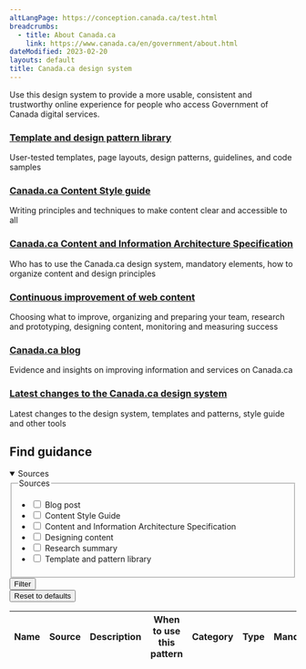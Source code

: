 ```yaml
---
altLangPage: https://conception.canada.ca/test.html
breadcrumbs:
  - title: About Canada.ca
    link: https://www.canada.ca/en/government/about.html
dateModified: 2023-02-20
layouts: default
title: Canada.ca design system
---
```

Use this design system to provide a more usable, consistent and trustworthy online experience for people who access Government of Canada digital services.

<div class="row">
    <section class="wb-eqht gc-drmt">
        <div class="col-md-4">
            <h3 class="h5"><a href="https://www.canada.ca/en/government/about/design-system/pattern-library.html">Template and design pattern library</a></h3>
            <p>User-tested templates, page layouts, design patterns, guidelines, and code samples</p>
        </div>
        <div class="col-md-4">
            <h3 class="h5"><a href="https://www.canada.ca/en/treasury-board-secretariat/services/government-communications/canada-content-style-guide.html">Canada.ca Content Style guide</a></h3>
            <p>Writing principles and techniques to make content clear and accessible to all</p>
        </div>
        <div class="col-md-4">
            <h3 class="h5"><a href="https://www.canada.ca/en/treasury-board-secretariat/services/government-communications/canada-content-information-architecture-specification.html">Canada.ca Content and Information Architecture Specification</a></h3>
            <p>Who has to use the Canada.ca design system, mandatory elements, how to organize content and design principles</p>
        </div>
        <div class="col-md-4">
            <h3 class="h5"><a href="./continuous-improvement.html">Continuous improvement of web content </a></h3>
            <p>Choosing what to improve, organizing and preparing your team, research and prototyping, designing content, monitoring and measuring success</p>
        </div>
        <div class="col-md-4">
            <h3 class="h5"><a href="https://blog.canada.ca/">Canada.ca blog</a></h3>
            <p>Evidence and insights on improving information and services on Canada.ca</p>
        </div>
        <div class="col-md-4">
            <h3 class="h5"><a href="https://www.canada.ca/en/government/about/design-system/latest-changes.html">Latest changes to the Canada.ca design system</a></h3>
            <p>Latest changes to the design system, templates and patterns, style guide and other tools</p>
        </div>
    </section>
</div>
<section>
    <h2>Find guidance</h2>
    <div class="row mrgn-tp-md">
        <div class="col-md-3 small">
            <details open>
                <summary class="bg-primary text-center">Sources</summary>
                <form class="wb-tables-filter mrgn-lft-md mrgn-rght-md" data-bind-to="design">
                    <div class="row">
                        <div class="form-group">
                            <fieldset>
                                <legend class="wb-inv"><span class="field-name">Sources</span></legend>
                                <ul class="list-unstyled">
                                    <li class="checkbox">
                                        <label for="dt_source1">
                                            <input type="checkbox" id="dt_source1" name="dt_source" data-column="1" value="Blog post">
                                            Blog post</label>
                                    </li>
                                    <li class="checkbox">
                                        <label for="dt_source2">
                                            <input type="checkbox" id="dt_source2" name="dt_source" data-column="1" value="Content Style Guide">
                                            Content Style Guide</label>
                                    </li>
                                    <li class="checkbox">
                                        <label for="dt_source3">
                                            <input type="checkbox" id="dt_source3" name="dt_source" data-column="1" value="Content and Information Architecture Specification">
                                            Content and Information Architecture Specification</label>
                                    </li>
                                    <li class="checkbox">
                                        <label for="dt_source4">
                                            <input type="checkbox" id="dt_source4" name="dt_source" data-column="1" value="Designing content">
                                            Designing content</label>
                                    </li>
                                    <li class="checkbox">
                                        <label for="dt_source5">
                                            <input type="checkbox" id="dt_source5" name="dt_source" data-column="1" value="Research summary">
                                            Research summary</label>
                                    </li>
                                    <li class="checkbox">
                                        <label for="dt_source6">
                                            <input type="checkbox" id="dt_source6" name="dt_source" data-column="1" value="Template and pattern library">
                                            Template and pattern library</label>
                                    </li>
                                </ul>
                            </fieldset>
                        </div>
                        <div class="col-md-12">
                            <button type="submit" class="btn btn-primary full-width">
                                <span class="fas fa-filter mrgn-rght-sm"></span> Filter
                            </button>
                        </div>
                        <div class="col-md-12 mrgn-tp-md">
                            <button type="reset" class="btn btn-default full-width">Reset to defaults</button>
                        </div>
                    </div>
                </form>
            </details>
        </div>
        <div class="col-md-9">
            <div class="panel panel-default">
                <div class="mrgn-tp-md mrgn-bttm-md">
                    <table class="wb-tables table table-striped small mrgn-tp-lg brdr-tp" aria-live="polite" id="design" data-page-length="25" data-wb-tables='{
                    "bDeferRender": true,
                    "ajaxSource": "/ajax/patterns-01-en.json",
                    "order": [0, "asc"],
                    "paging": true,
                    "info": true,
                    "columns": [
                    { "data": "NAME", "className": "" },
                    { "data": "SOURCE", "className": "" },
                    { "data": "DESCRIPTION", "className": "", "orderable": false },
                    { "data": "WHENTOUSE", "visible": false },
                    { "data": "CATEGORY", "visible": false },
                    { "data": "TYPE", "visible": false },
                    { "data": "MANDATORY", "visible": false },
                    { "data": "TANDP", "visible": false }
                    ]
                    }'>
                        <thead>
                            <tr>
                                <th class="col-md-05">Name</th>
                                <th class="col-md-02">Source</th>
                                <th class="col-md-05">Description</th>
                                <th>When to use this pattern</th>
                                <th>Category</th>
                                <th>Type</th>
                                <th>Mandatory</th>
                                <th>Tempalates and patterns</th>
                            </tr>
                        </thead>
                    </table>
                </div>
            </div>
        </div>
    </div>
</section>